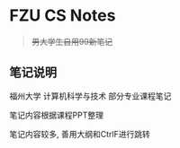 #  FZU CS Notes

> ~~男大学生自用99新笔记~~

## 笔记说明

福州大学 计算机科学与技术 部分专业课程笔记

笔记内容根据课程PPT整理

笔记内容较多, 善用大纲和CtrlF进行跳转